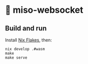 # :ramen: miso-websocket

## Build and run

Install [Nix Flakes](https://nixos.wiki/wiki/Flakes), then:

```
nix develop .#wasm
make
make serve
```


